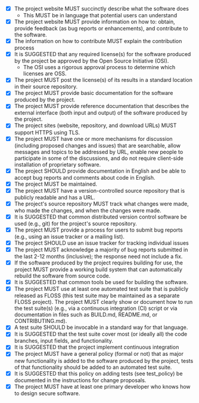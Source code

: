 - [X] The project website MUST succinctly describe what the software does
   - This MUST be in language that potential users can understand   
- [X] The project website MUST provide information on how to: obtain, provide feedback (as bug reports or enhancements), and contribute to the software.
- [X] The information on how to contribute MUST explain the contribution process
- [X] It is SUGGESTED that any required license(s) for the software produced by the project be approved by the Open Source Initiative (OSI).
   - The OSI uses a rigorous approval process to determine which licenses are OSS.    
- [X] The project MUST post the license(s) of its results in a standard location in their source repository.
- [X] The project MUST provide basic documentation for the software produced by the project.
- [X] The project MUST provide reference documentation that describes the external interface (both input and output) of the software produced by the project.
- [X] The project sites (website, repository, and download URLs) MUST support HTTPS using TLS.
- [X] The project MUST have one or more mechanisms for discussion (including proposed changes and issues) that are searchable, allow messages and topics to be addressed by URL, enable new people to participate in some of the discussions, and do not require client-side installation of proprietary software.
- [X] The project SHOULD provide documentation in English and be able to accept bug reports and comments about code in English.
- [X] The project MUST be maintained.
- [X] The project MUST have a version-controlled source repository that is publicly readable and has a URL.
- [X] The project's source repository MUST track what changes were made, who made the changes, and when the changes were made.
- [X] It is SUGGESTED that common distributed version control software be used (e.g., git) for the project's source repository.
- [X] The project MUST provide a process for users to submit bug reports (e.g., using an issue tracker or a mailing list).
- [X] The project SHOULD use an issue tracker for tracking individual issues
- [X] The project MUST acknowledge a majority of bug reports submitted in the last 2-12 months (inclusive); the response need not include a fix.
- [X] If the software produced by the project requires building for use, the project MUST provide a working build system that can automatically rebuild the software from source code.
- [X] It is SUGGESTED that common tools be used for building the software.
- [X] The project MUST use at least one automated test suite that is publicly released as FLOSS (this test suite may be maintained as a separate FLOSS project). The project MUST clearly show or document how to run the test suite(s) (e.g., via a continuous integration (CI) script or via documentation in files such as BUILD.md, README.md, or CONTRIBUTING.md).
- [X] A test suite SHOULD be invocable in a standard way for that language.
- [X] It is SUGGESTED that the test suite cover most (or ideally all) the code branches, input fields, and functionality.
- [X] It is SUGGESTED that the project implement continuous integration
- [X] The project MUST have a general policy (formal or not) that as major new functionality is added to the software produced by the project, tests of that functionality should be added to an automated test suite.
- [X] It is SUGGESTED that this policy on adding tests (see test_policy) be documented in the instructions for change proposals.
- [X] The project MUST have at least one primary developer who knows how to design secure software.
